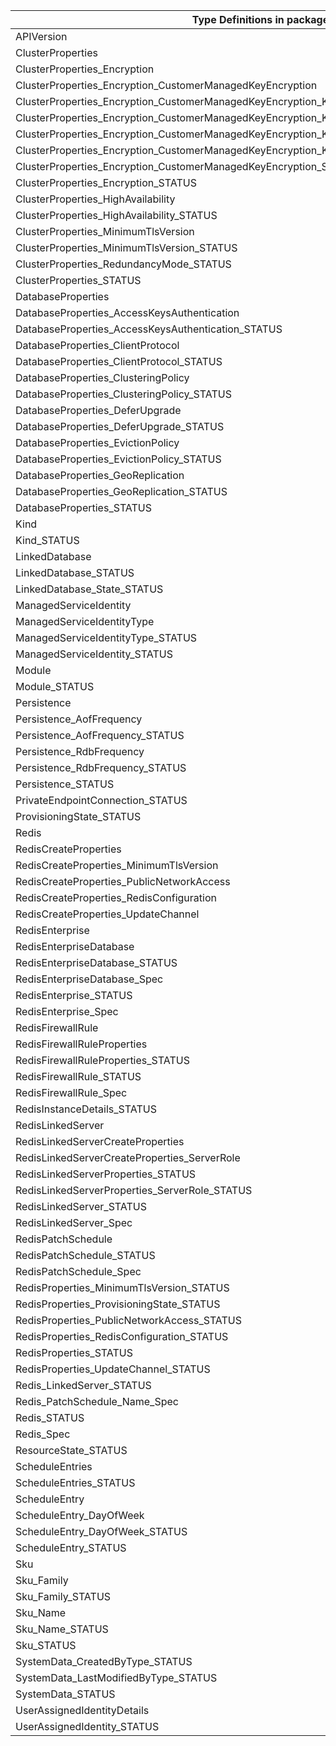 | Type Definitions in package "cache"                                                                    | v1api20201201 | v1api20210301 | v1api20230401 | v1api20230701 | v1api20230801 | v1api20250401 |
|--------------------------------------------------------------------------------------------------------|---------------|---------------|---------------|---------------|---------------|---------------|
| APIVersion                                                                                             | v1api20201201 | v1api20210301 | v1api20230401 | v1api20230701 | v1api20230801 | v1api20250401 |
| ClusterProperties                                                                                      |               | v1api20210301 |               | v1api20230701 |               | v1api20250401 |
| ClusterProperties_Encryption                                                                           |               |               |               |               |               | v1api20250401 |
| ClusterProperties_Encryption_CustomerManagedKeyEncryption                                              |               |               |               |               |               | v1api20250401 |
| ClusterProperties_Encryption_CustomerManagedKeyEncryption_KeyEncryptionKeyIdentity                     |               |               |               |               |               | v1api20250401 |
| ClusterProperties_Encryption_CustomerManagedKeyEncryption_KeyEncryptionKeyIdentity_IdentityType        |               |               |               |               |               | v1api20250401 |
| ClusterProperties_Encryption_CustomerManagedKeyEncryption_KeyEncryptionKeyIdentity_IdentityType_STATUS |               |               |               |               |               | v1api20250401 |
| ClusterProperties_Encryption_CustomerManagedKeyEncryption_KeyEncryptionKeyIdentity_STATUS              |               |               |               |               |               | v1api20250401 |
| ClusterProperties_Encryption_CustomerManagedKeyEncryption_STATUS                                       |               |               |               |               |               | v1api20250401 |
| ClusterProperties_Encryption_STATUS                                                                    |               |               |               |               |               | v1api20250401 |
| ClusterProperties_HighAvailability                                                                     |               |               |               |               |               | v1api20250401 |
| ClusterProperties_HighAvailability_STATUS                                                              |               |               |               |               |               | v1api20250401 |
| ClusterProperties_MinimumTlsVersion                                                                    |               | v1api20210301 |               | v1api20230701 |               | v1api20250401 |
| ClusterProperties_MinimumTlsVersion_STATUS                                                             |               | v1api20210301 |               | v1api20230701 |               | v1api20250401 |
| ClusterProperties_RedundancyMode_STATUS                                                                |               |               |               |               |               | v1api20250401 |
| ClusterProperties_STATUS                                                                               |               | v1api20210301 |               | v1api20230701 |               | v1api20250401 |
| DatabaseProperties                                                                                     |               | v1api20210301 |               | v1api20230701 |               | v1api20250401 |
| DatabaseProperties_AccessKeysAuthentication                                                            |               |               |               |               |               | v1api20250401 |
| DatabaseProperties_AccessKeysAuthentication_STATUS                                                     |               |               |               |               |               | v1api20250401 |
| DatabaseProperties_ClientProtocol                                                                      |               | v1api20210301 |               | v1api20230701 |               | v1api20250401 |
| DatabaseProperties_ClientProtocol_STATUS                                                               |               | v1api20210301 |               | v1api20230701 |               | v1api20250401 |
| DatabaseProperties_ClusteringPolicy                                                                    |               | v1api20210301 |               | v1api20230701 |               | v1api20250401 |
| DatabaseProperties_ClusteringPolicy_STATUS                                                             |               | v1api20210301 |               | v1api20230701 |               | v1api20250401 |
| DatabaseProperties_DeferUpgrade                                                                        |               |               |               |               |               | v1api20250401 |
| DatabaseProperties_DeferUpgrade_STATUS                                                                 |               |               |               |               |               | v1api20250401 |
| DatabaseProperties_EvictionPolicy                                                                      |               | v1api20210301 |               | v1api20230701 |               | v1api20250401 |
| DatabaseProperties_EvictionPolicy_STATUS                                                               |               | v1api20210301 |               | v1api20230701 |               | v1api20250401 |
| DatabaseProperties_GeoReplication                                                                      |               |               |               | v1api20230701 |               | v1api20250401 |
| DatabaseProperties_GeoReplication_STATUS                                                               |               |               |               | v1api20230701 |               | v1api20250401 |
| DatabaseProperties_STATUS                                                                              |               | v1api20210301 |               | v1api20230701 |               | v1api20250401 |
| Kind                                                                                                   |               |               |               |               |               | v1api20250401 |
| Kind_STATUS                                                                                            |               |               |               |               |               | v1api20250401 |
| LinkedDatabase                                                                                         |               |               |               | v1api20230701 |               | v1api20250401 |
| LinkedDatabase_STATUS                                                                                  |               |               |               | v1api20230701 |               | v1api20250401 |
| LinkedDatabase_State_STATUS                                                                            |               |               |               | v1api20230701 |               | v1api20250401 |
| ManagedServiceIdentity                                                                                 |               |               | v1api20230401 |               | v1api20230801 | v1api20250401 |
| ManagedServiceIdentityType                                                                             |               |               | v1api20230401 |               | v1api20230801 | v1api20250401 |
| ManagedServiceIdentityType_STATUS                                                                      |               |               | v1api20230401 |               | v1api20230801 | v1api20250401 |
| ManagedServiceIdentity_STATUS                                                                          |               |               | v1api20230401 |               | v1api20230801 | v1api20250401 |
| Module                                                                                                 |               | v1api20210301 |               | v1api20230701 |               | v1api20250401 |
| Module_STATUS                                                                                          |               | v1api20210301 |               | v1api20230701 |               | v1api20250401 |
| Persistence                                                                                            |               | v1api20210301 |               | v1api20230701 |               | v1api20250401 |
| Persistence_AofFrequency                                                                               |               | v1api20210301 |               | v1api20230701 |               | v1api20250401 |
| Persistence_AofFrequency_STATUS                                                                        |               | v1api20210301 |               | v1api20230701 |               | v1api20250401 |
| Persistence_RdbFrequency                                                                               |               | v1api20210301 |               | v1api20230701 |               | v1api20250401 |
| Persistence_RdbFrequency_STATUS                                                                        |               | v1api20210301 |               | v1api20230701 |               | v1api20250401 |
| Persistence_STATUS                                                                                     |               | v1api20210301 |               | v1api20230701 |               | v1api20250401 |
| PrivateEndpointConnection_STATUS                                                                       | v1api20201201 | v1api20210301 | v1api20230401 | v1api20230701 | v1api20230801 | v1api20250401 |
| ProvisioningState_STATUS                                                                               |               | v1api20210301 |               | v1api20230701 |               | v1api20250401 |
| Redis                                                                                                  | v1api20201201 |               | v1api20230401 |               | v1api20230801 |               |
| RedisCreateProperties                                                                                  | v1api20201201 |               | v1api20230401 |               | v1api20230801 |               |
| RedisCreateProperties_MinimumTlsVersion                                                                | v1api20201201 |               | v1api20230401 |               | v1api20230801 |               |
| RedisCreateProperties_PublicNetworkAccess                                                              | v1api20201201 |               | v1api20230401 |               | v1api20230801 |               |
| RedisCreateProperties_RedisConfiguration                                                               | v1api20201201 |               | v1api20230401 |               | v1api20230801 |               |
| RedisCreateProperties_UpdateChannel                                                                    |               |               |               |               | v1api20230801 |               |
| RedisEnterprise                                                                                        |               | v1api20210301 |               | v1api20230701 |               | v1api20250401 |
| RedisEnterpriseDatabase                                                                                |               | v1api20210301 |               | v1api20230701 |               | v1api20250401 |
| RedisEnterpriseDatabase_STATUS                                                                         |               | v1api20210301 |               | v1api20230701 |               | v1api20250401 |
| RedisEnterpriseDatabase_Spec                                                                           |               | v1api20210301 |               | v1api20230701 |               | v1api20250401 |
| RedisEnterprise_STATUS                                                                                 |               | v1api20210301 |               | v1api20230701 |               | v1api20250401 |
| RedisEnterprise_Spec                                                                                   |               | v1api20210301 |               | v1api20230701 |               | v1api20250401 |
| RedisFirewallRule                                                                                      | v1api20201201 |               | v1api20230401 |               | v1api20230801 |               |
| RedisFirewallRuleProperties                                                                            | v1api20201201 |               | v1api20230401 |               | v1api20230801 |               |
| RedisFirewallRuleProperties_STATUS                                                                     | v1api20201201 |               | v1api20230401 |               | v1api20230801 |               |
| RedisFirewallRule_STATUS                                                                               | v1api20201201 |               | v1api20230401 |               | v1api20230801 |               |
| RedisFirewallRule_Spec                                                                                 | v1api20201201 |               | v1api20230401 |               | v1api20230801 |               |
| RedisInstanceDetails_STATUS                                                                            | v1api20201201 |               | v1api20230401 |               | v1api20230801 |               |
| RedisLinkedServer                                                                                      | v1api20201201 |               | v1api20230401 |               | v1api20230801 |               |
| RedisLinkedServerCreateProperties                                                                      | v1api20201201 |               | v1api20230401 |               | v1api20230801 |               |
| RedisLinkedServerCreateProperties_ServerRole                                                           | v1api20201201 |               | v1api20230401 |               | v1api20230801 |               |
| RedisLinkedServerProperties_STATUS                                                                     | v1api20201201 |               | v1api20230401 |               | v1api20230801 |               |
| RedisLinkedServerProperties_ServerRole_STATUS                                                          | v1api20201201 |               | v1api20230401 |               | v1api20230801 |               |
| RedisLinkedServer_STATUS                                                                               | v1api20201201 |               | v1api20230401 |               | v1api20230801 |               |
| RedisLinkedServer_Spec                                                                                 | v1api20201201 |               | v1api20230401 |               | v1api20230801 |               |
| RedisPatchSchedule                                                                                     | v1api20201201 |               | v1api20230401 |               | v1api20230801 |               |
| RedisPatchSchedule_STATUS                                                                              | v1api20201201 |               | v1api20230401 |               | v1api20230801 |               |
| RedisPatchSchedule_Spec                                                                                | v1api20201201 |               | v1api20230401 |               | v1api20230801 |               |
| RedisProperties_MinimumTlsVersion_STATUS                                                               | v1api20201201 |               | v1api20230401 |               | v1api20230801 |               |
| RedisProperties_ProvisioningState_STATUS                                                               | v1api20201201 |               | v1api20230401 |               | v1api20230801 |               |
| RedisProperties_PublicNetworkAccess_STATUS                                                             | v1api20201201 |               | v1api20230401 |               | v1api20230801 |               |
| RedisProperties_RedisConfiguration_STATUS                                                              | v1api20201201 |               | v1api20230401 |               | v1api20230801 |               |
| RedisProperties_STATUS                                                                                 | v1api20201201 |               | v1api20230401 |               | v1api20230801 |               |
| RedisProperties_UpdateChannel_STATUS                                                                   |               |               |               |               | v1api20230801 |               |
| Redis_LinkedServer_STATUS                                                                              | v1api20201201 |               | v1api20230401 |               | v1api20230801 |               |
| Redis_PatchSchedule_Name_Spec                                                                          | v1api20201201 |               | v1api20230401 |               | v1api20230801 |               |
| Redis_STATUS                                                                                           | v1api20201201 |               | v1api20230401 |               | v1api20230801 |               |
| Redis_Spec                                                                                             | v1api20201201 |               | v1api20230401 |               | v1api20230801 |               |
| ResourceState_STATUS                                                                                   |               | v1api20210301 |               | v1api20230701 |               | v1api20250401 |
| ScheduleEntries                                                                                        | v1api20201201 |               | v1api20230401 |               | v1api20230801 |               |
| ScheduleEntries_STATUS                                                                                 | v1api20201201 |               | v1api20230401 |               | v1api20230801 |               |
| ScheduleEntry                                                                                          | v1api20201201 |               | v1api20230401 |               | v1api20230801 |               |
| ScheduleEntry_DayOfWeek                                                                                | v1api20201201 |               | v1api20230401 |               | v1api20230801 |               |
| ScheduleEntry_DayOfWeek_STATUS                                                                         | v1api20201201 |               | v1api20230401 |               | v1api20230801 |               |
| ScheduleEntry_STATUS                                                                                   | v1api20201201 |               | v1api20230401 |               | v1api20230801 |               |
| Sku                                                                                                    | v1api20201201 | v1api20210301 | v1api20230401 | v1api20230701 | v1api20230801 | v1api20250401 |
| Sku_Family                                                                                             | v1api20201201 |               | v1api20230401 |               | v1api20230801 |               |
| Sku_Family_STATUS                                                                                      | v1api20201201 |               | v1api20230401 |               | v1api20230801 |               |
| Sku_Name                                                                                               | v1api20201201 | v1api20210301 | v1api20230401 | v1api20230701 | v1api20230801 | v1api20250401 |
| Sku_Name_STATUS                                                                                        | v1api20201201 | v1api20210301 | v1api20230401 | v1api20230701 | v1api20230801 | v1api20250401 |
| Sku_STATUS                                                                                             | v1api20201201 | v1api20210301 | v1api20230401 | v1api20230701 | v1api20230801 | v1api20250401 |
| SystemData_CreatedByType_STATUS                                                                        |               |               |               |               |               | v1api20250401 |
| SystemData_LastModifiedByType_STATUS                                                                   |               |               |               |               |               | v1api20250401 |
| SystemData_STATUS                                                                                      |               |               |               |               |               | v1api20250401 |
| UserAssignedIdentityDetails                                                                            |               |               | v1api20230401 |               | v1api20230801 | v1api20250401 |
| UserAssignedIdentity_STATUS                                                                            |               |               | v1api20230401 |               | v1api20230801 | v1api20250401 |
